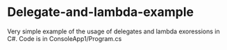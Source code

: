 # Delegate-and-lambda-example
Very simple example of the usage of delegates and lambda exoressions in C#.
Code is in ConsoleApp1/Program.cs

